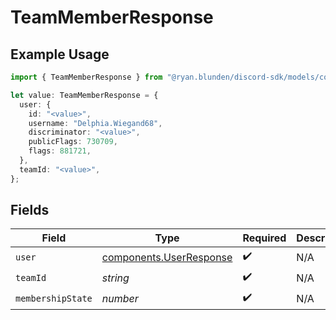 # TeamMemberResponse

## Example Usage

```typescript
import { TeamMemberResponse } from "@ryan.blunden/discord-sdk/models/components";

let value: TeamMemberResponse = {
  user: {
    id: "<value>",
    username: "Delphia.Wiegand68",
    discriminator: "<value>",
    publicFlags: 730709,
    flags: 881721,
  },
  teamId: "<value>",
};
```

## Fields

| Field                                                              | Type                                                               | Required                                                           | Description                                                        |
| ------------------------------------------------------------------ | ------------------------------------------------------------------ | ------------------------------------------------------------------ | ------------------------------------------------------------------ |
| `user`                                                             | [components.UserResponse](../../models/components/userresponse.md) | :heavy_check_mark:                                                 | N/A                                                                |
| `teamId`                                                           | *string*                                                           | :heavy_check_mark:                                                 | N/A                                                                |
| `membershipState`                                                  | *number*                                                           | :heavy_check_mark:                                                 | N/A                                                                |